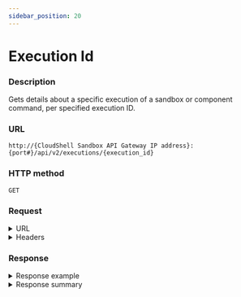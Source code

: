 ```yaml
---
sidebar_position: 20
---
```


# Execution Id

### Description

Gets details about a specific execution of a sandbox or component command, per specified execution ID.

### URL

`http://{CloudShell Sandbox API Gateway IP address}:{port#}/api/v2/executions/{execution_id}`

### HTTP method

`GET`

### Request

<details>
<summary>URL</summary>

| Parameter | Description/Comments |
| --- | --- |
| `execution_id` | The id of the command's execution (`string`). <br/> **<span style={{ color: 'green' }}>Tip:</span>**  You can get the execution ID from the [component command start](./component-command-start.md) and the [blueprint start](./blueprint-start.md) methods. |

</details>

<details>
<summary>Headers</summary>

Example header format for the `execution id` method:

`Authorization: Basic <authorization token returned from the login method>`

`Content-Type: application/json`

</details>

### Response

<details>
<summary>Response example</summary>

The `execution id` method returns details about a specific execution of a sandbox or component command and the actions that can be performed on the execution.

```javascript
{
   "id":"1DEB29BF-22B0-4CF6-B7BE-02173520EB81",
   "supports_cancellation":"true",
   "started":"""ended":"",
   "status":"",
   "output":"",
   "_links":{
      "self":{
         "href":"/executions/1DEB29BF-22B0-4CF6-B7BE-02173520EB81",
         "method":"GET"
      },
      "stop":{
         "href":"/executions/1DEB29BF-22B0-4CF6-B7BE-02173520EB81",
         "method":"DELETE"
      }
   }
}
```
</details>

<details>
<summary>Response summary</summary>

The response output properties of the `execution id` method are described in the following table.

| Property | Sub Property | Description/Comments |
| --- | --- | --- |
| `id` |   | The ID of the execution. `(string)` |
| `supports_cancellation` |   | Whether or not stopping the execution before it is completed is supported. `(bool)` |
| `started` |   | The date and time at which the execution started. `(string)` |
| `ended` |   | The date and time at which the execution ended. `(string)` |
| `status` |   | The current status of the command execution - "pending", "running", "stopping", "canceled". `(string)` |
| `output` |   | (If the command returns an output message) The command's output. `(string)` |
| `_links` |   | The actions that can be performed on the execution: |
|   | `self` | Provides a link to get the execution's details via a `GET` request. |
|   | `stop` | (If the execution supports cancellation and is still running) Provides a link to end the execution via a `DELETE` request. |

</details>